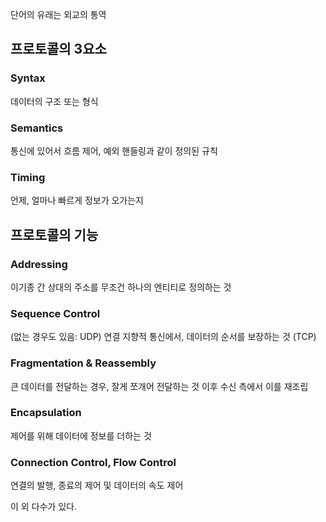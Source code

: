 단어의 유래는 외교의 통역
## 프로토콜의 3요소
### Syntax
데이터의 구조 또는 형식
### Semantics
통신에 있어서 흐름 제어, 예외 핸들링과 같이 정의된 규칙
### Timing
언제, 얼마나 빠르게 정보가 오가는지
## 프로토콜의 기능
### Addressing
이기종 간 상대의 주소를 무조건 하나의 엔티티로 정의하는 것
### Sequence Control
(없는 경우도 있음: UDP)
연결 지향적 통신에서, 데이터의 순서를 보장하는 것 (TCP)
### Fragmentation & Reassembly
큰 데이터를 전달하는 경우, 잘게 쪼개어 전달하는 것
이후 수신 측에서 이를 재조립
### Encapsulation
제어를 위해 데이터에 정보를 더하는 것
### Connection Control, Flow Control
연결의 발행, 종료의 제어 및 데이터의 속도 제어

이 외 다수가 있다.